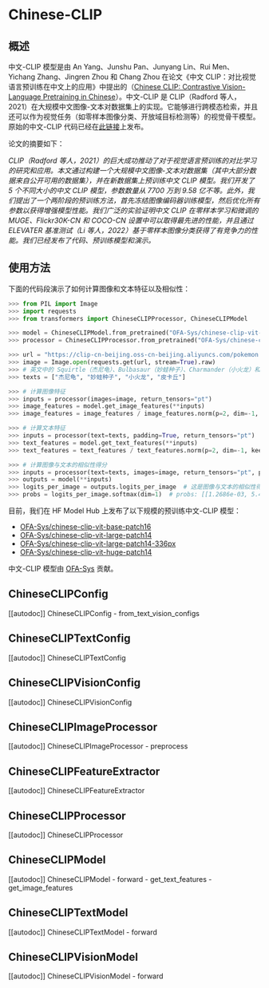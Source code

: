 <!--版权所有 2022 年 HuggingFace 团队。保留所有权利。

根据 Apache 许可证，版本 2.0（“许可证”）获得许可。你不得使用此文件，除非符合许可证的要求。你可以在此链接处获取许可证的副本：

http://www.apache.org/licenses/LICENSE-2.0

除非适用法律要求或书面同意，根据许可证分发的软件是按“原样”基础分发的，不带任何形式的明示或暗示担保或条件。详见许可证中有关特定语言的规定，以及许可证下的限制。

⚠️ 请注意，此文件是 Markdown 格式，但包含我们文档生成器的特定语法（类似于 MDX），可能在你的 Markdown 查看器中无法正确呈现。

-->

# Chinese-CLIP

## 概述

中文-CLIP 模型是由 An Yang、Junshu Pan、Junyang Lin、Rui Men、Yichang Zhang、Jingren Zhou 和 Chang Zhou 在论文《中文 CLIP：对比视觉语言预训练在中文上的应用》中提出的（[Chinese CLIP: Contrastive Vision-Language Pretraining in Chinese](https://arxiv.org/abs/2211.01335)）。中文-CLIP 是 CLIP（Radford 等人，2021）在大规模中文图像-文本对数据集上的实现。它能够进行跨模态检索，并且还可以作为视觉任务（如零样本图像分类、开放域目标检测等）的视觉骨干模型。原始的中文-CLIP 代码已经在[此链接](https://github.com/OFA-Sys/Chinese-CLIP)上发布。

论文的摘要如下：

*CLIP（Radford 等人，2021）的巨大成功推动了对于视觉语言预训练的对比学习的研究和应用。本文通过构建一个大规模中文图像-文本对数据集（其中大部分数据来自公开可用的数据集），并在新数据集上预训练中文 CLIP 模型。我们开发了 5 个不同大小的中文 CLIP 模型，参数数量从 7700 万到 9.58 亿不等。此外，我们提出了一个两阶段的预训练方法，首先冻结图像编码器训练模型，然后优化所有参数以获得增强模型性能。我们广泛的实验证明中文 CLIP 在零样本学习和微调的 MUGE、Flickr30K-CN 和 COCO-CN 设置中可以取得最先进的性能，并且通过 ELEVATER 基准测试（Li 等人，2022）基于零样本图像分类获得了有竞争力的性能。我们已经发布了代码、预训练模型和演示。*

## 使用方法

下面的代码段演示了如何计算图像和文本特征以及相似性：

```python
>>> from PIL import Image
>>> import requests
>>> from transformers import ChineseCLIPProcessor, ChineseCLIPModel

>>> model = ChineseCLIPModel.from_pretrained("OFA-Sys/chinese-clip-vit-base-patch16")
>>> processor = ChineseCLIPProcessor.from_pretrained("OFA-Sys/chinese-clip-vit-base-patch16")

>>> url = "https://clip-cn-beijing.oss-cn-beijing.aliyuncs.com/pokemon.jpeg"
>>> image = Image.open(requests.get(url, stream=True).raw)
>>> # 英文中的 Squirtle（杰尼龟）、Bulbasaur（妙蛙种子）、Charmander（小火龙）和 Pikachu（皮卡丘）
>>> texts = ["杰尼龟", "妙蛙种子", "小火龙", "皮卡丘"]

>>> # 计算图像特征
>>> inputs = processor(images=image, return_tensors="pt")
>>> image_features = model.get_image_features(**inputs)
>>> image_features = image_features / image_features.norm(p=2, dim=-1, keepdim=True)  # 归一化

>>> # 计算文本特征
>>> inputs = processor(text=texts, padding=True, return_tensors="pt")
>>> text_features = model.get_text_features(**inputs)
>>> text_features = text_features / text_features.norm(p=2, dim=-1, keepdim=True)  # 归一化

>>> # 计算图像与文本的相似性得分
>>> inputs = processor(text=texts, images=image, return_tensors="pt", padding=True)
>>> outputs = model(**inputs)
>>> logits_per_image = outputs.logits_per_image  # 这是图像与文本的相似性得分
>>> probs = logits_per_image.softmax(dim=1)  # probs: [[1.2686e-03, 5.4499e-02, 6.7968e-04, 9.4355e-01]]
```

目前，我们在 HF Model Hub 上发布了以下规模的预训练中文-CLIP 模型：

- [OFA-Sys/chinese-clip-vit-base-patch16](https://huggingface.co/OFA-Sys/chinese-clip-vit-base-patch16)
- [OFA-Sys/chinese-clip-vit-large-patch14](https://huggingface.co/OFA-Sys/chinese-clip-vit-large-patch14)
- [OFA-Sys/chinese-clip-vit-large-patch14-336px](https://huggingface.co/OFA-Sys/chinese-clip-vit-large-patch14-336px)
- [OFA-Sys/chinese-clip-vit-huge-patch14](https://huggingface.co/OFA-Sys/chinese-clip-vit-huge-patch14)

中文-CLIP 模型由 [OFA-Sys](https://huggingface.co/OFA-Sys) 贡献。

## ChineseCLIPConfig

[[autodoc]] ChineseCLIPConfig
    - from_text_vision_configs

## ChineseCLIPTextConfig

[[autodoc]] ChineseCLIPTextConfig

## ChineseCLIPVisionConfig

[[autodoc]] ChineseCLIPVisionConfig

## ChineseCLIPImageProcessor

[[autodoc]] ChineseCLIPImageProcessor
    - preprocess

## ChineseCLIPFeatureExtractor

[[autodoc]] ChineseCLIPFeatureExtractor

## ChineseCLIPProcessor

[[autodoc]] ChineseCLIPProcessor

## ChineseCLIPModel

[[autodoc]] ChineseCLIPModel
    - forward
    - get_text_features
    - get_image_features

## ChineseCLIPTextModel

[[autodoc]] ChineseCLIPTextModel
    - forward

## ChineseCLIPVisionModel

[[autodoc]] ChineseCLIPVisionModel
    - forward